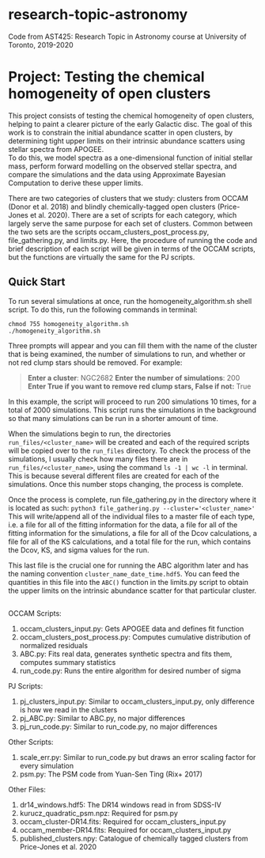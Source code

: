 # research-topic-astronomy

Code from AST425: Research Topic in Astronomy course at University of Toronto, 2019-2020

# Project: Testing the chemical homogeneity of open clusters

This project consists of testing the chemical homogeneity of open clusters, helping to paint a clearer picture of the 
early Galactic disc.  The goal of this work is to constrain the initial abundance scatter in open clusters, by 
determining tight upper limits on their intrinsic abundance scatters using stellar spectra from APOGEE.  
To do this, we model spectra as a one-dimensional function of initial stellar mass, perform forward modelling on the 
observed stellar spectra, and compare the simulations and the data using Approximate Bayesian Computation to derive 
these upper limits.

There are two categories of clusters that we study: clusters from OCCAM (Donor et al. 2018) and blindly
chemically-tagged open clusters (Price-Jones et al. 2020).  There are a set of scripts for each category, which largely
serve the same purpose for each set of clusters.  Common between the two sets are the scripts 
occam_clusters_post_process.py, file_gathering.py, and limits.py.  Here, the procedure of running the code and brief 
description of each script will be given in terms of the OCCAM scripts, but the functions are virtually the same for 
the PJ scripts.

## Quick Start
To run several simulations at once, run the homogeneity_algorithm.sh shell script.  To do this, run the following
commands in terminal:

```
chmod 755 homogeneity_algorithm.sh
./homogeneity_algorithm.sh
```

Three prompts will appear and you can fill them with the name of the cluster that is being examined, the number of 
simulations to run, and whether or not red clump stars should be removed.  For example:
> **Enter a cluster**:
> NGC2682
> **Enter the number of simulations**:
> 200
> **Enter True if you want to remove red clump stars, False if not:**
> True

In this example, the script will proceed to run 200 simulations 10 times, for a total of 2000 simulations.  This script
runs the simulations in the background so that many simulations can be run in a shorter amount of time.  

When the simulations begin to run, the directories `run_files/<cluster_name>` will be created and each of the required 
scripts will be copied over to the `run_files` directory.  To check the process of the simulations, I usually check 
how many files there are in `run_files/<cluster_name>`, using the command `ls -1 | wc -l` in terminal.  This is 
because several different files are created for each of the simulations.  Once this number stops changing, the process
is complete.

Once the process is complete, run file_gathering.py in the directory where it is located as such:
`python3 file_gathering.py --cluster='<cluster_name>'`
This will write/append all of the individual files to a master file of each type, i.e. a file for all of the fitting
information for the data, a file for all of the fitting information for the simulations, a file for all of the Dcov
calculations, a file for all of the KS calculations, and a total file for the run, which contains the Dcov, KS, and 
sigma values for the run.  

This last file is the crucial one for running the ABC algorithm later and has the naming convention 
`cluster_name_date_time.hdf5`.  You can feed the quantities in this file into the `ABC()` function in the limits.py
script to obtain the upper limits on the intrinsic abundance scatter for that particular cluster.

##  




OCCAM Scripts:
1. occam_clusters_input.py: Gets APOGEE data and defines fit function
2. occam_clusters_post_process.py: Computes cumulative distribution of normalized residuals
3. ABC.py: Fits real data, generates synthetic spectra and fits them, computes summary statistics
4. run_code.py: Runs the entire algorithm for desired number of sigma

PJ Scripts: 
1. pj_clusters_input.py: Similar to occam_clusters_input.py, only difference is how we read in the clusters
2. pj_ABC.py: Similar to ABC.py, no major differences
3. pj_run_code.py: Similar to run_code.py, no major differences

Other Scripts:
1. scale_err.py: Similar to run_code.py but draws an error scaling factor for every simulation
2. psm.py: The PSM code from Yuan-Sen Ting (Rix+ 2017)

Other Files:
1. dr14_windows.hdf5: The DR14 windows read in from SDSS-IV
2. kurucz_quadratic_psm.npz: Required for psm.py
3. occam_cluster-DR14.fits: Required for occam_clusters_input.py
4. occam_member-DR14.fits: Required for occam_clusters_input.py
5. published_clusters.npy: Catalogue of chemically tagged clusters from Price-Jones et al. 2020